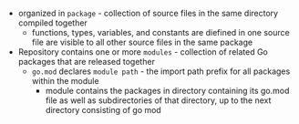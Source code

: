 * organized in `package` - collection of source files in the same directory compiled together
  * functions, types, variables, and constants are diefined in one source file are visible to all other source files in the same package
* Repository contains one or more `modules` - collection of related Go packages that are released together
  * `go.mod` declares `module path` - the import path prefix for all packages within the module
    * module contains the packages in directory containing its go.mod file as well as subdirectories of that directory, up to the next directory consisting of go mod